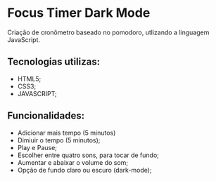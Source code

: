# Focus Timer Dark Mode

Criação de cronômetro baseado no pomodoro, utlizando a linguagem JavaScript.

## Tecnologias utilizas:

- HTML5;
- CSS3;
- JAVASCRIPT;

## Funcionalidades:

- Adicionar mais tempo (5 minutos)
- Dimiuir o tempo (5 minutos);
- Play e Pause;
- Escolher entre quatro sons, para tocar de fundo;
- Aumentar e abaixar o volume do som;
- Opção de fundo claro ou escuro (dark-mode);
